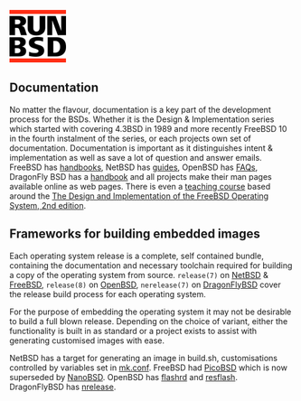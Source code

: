 <p><a href="/" title="home"><img src="/header.png" class="header__logo"></a></p>

## Documentation

No matter the flavour, documentation is a key part of the development
process for the BSDs.  Whether it is the Design & Implementation
series which started with covering 4.3BSD in 1989 and more recently
FreeBSD 10 in the fourth instalment of the series, or each projects
own set of documentation.  Documentation is important as it
distinguishes intent & implementation as well as save a lot of
question and answer emails.  FreeBSD has
[handbooks](https://www.freebsd.org/docs.html), NetBSD has
[guides](http://www.netbsd.org/docs/#guides), OpenBSD has
[FAQs](http://www.openbsd.org/faq/index.html), DragonFly BSD has a
[handbook](http://www.dragonflybsd.org/docs/handbook/) and all
projects make their man pages available online as web pages. There
is even a [teaching course](http://teachbsd.org/) based around the
[The Design and Implementation of the FreeBSD Operating System, 2nd
edition](http://www.informit.com/store/design-and-implementation-of-the-freebsd-operating-9780321968975).

## Frameworks for building embedded images

Each operating system release is a complete, self contained bundle,
containing the documentation and necessary toolchain required for
building a copy of the operating system from source. `release(7)`
on [NetBSD](http://netbsd.gw.com/cgi-bin/man-cgi?release) &
[FreeBSD](https://www.freebsd.org/cgi/man.cgi?query=release),
`release(8)` on
[OpenBSD](http://man.openbsd.org/OpenBSD-current/man8/release.8),
`nerelease(7)` on
[DragonFlyBSD](https://www.dragonflybsd.org/cgi/web-man?command=nrelease)
cover the release build process for each operating system.

For the purpose of embedding the operating system it may not be
desirable to build a full blown release. Depending on the choice
of variant, either the functionality is built in as standard or a
project exists to assist with generating customised images with
ease.

NetBSD has a target for generating an image in build.sh, customisations
controlled by variables set in
[mk.conf](http://netbsd.gw.com/cgi-bin/man-cgi?mk.conf).  FreeBSD
had [PicoBSD](http://people.freebsd.org/~picobsd/old/picobsd.html)
which is now superseded by
[NanoBSD](http://www.freebsd.org/doc/en/articles/nanobsd/index.html).
OpenBSD has [flashrd](http://www.nmedia.net/flashrd/) and
[resflash](https://stable.rcesoftware.com/resflash/).  DragonFlyBSD
has
[nrelease](http://gitweb.dragonflybsd.org/dragonfly.git/tree/HEAD:/nrelease).
